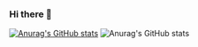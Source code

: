 ### Hi there 👋

[![Anurag's GitHub stats](https://github-readme-stats.vercel.app/api?username=danmondaini)](https://github.com/danmondainia/github-readme-stats)
![Anurag's GitHub stats](https://github-readme-stats.vercel.app/api?username=danmondaini&count_private=true)
